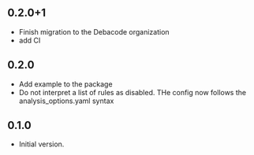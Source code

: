 ## 0.2.0+1

- Finish migration to the Debacode organization
- add CI

## 0.2.0

- Add example to the package
- Do not interpret a list of rules as disabled. THe config now follows the analysis_options.yaml syntax

## 0.1.0

- Initial version.
